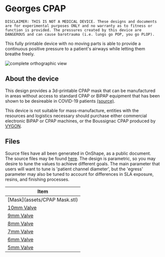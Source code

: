 # Georges CPAP

```danger
DISCLAIMER: THIS IS NOT A MEDICAL DEVICE. These designs and documents are for experimental purposes ONLY and no warranty as to fitness or function is provided. The pressures created by this device are DANGEROUS and can cause barotrauma (i.e. lungs go POP, you go PLOP).
```

This fully printable device with no moving parts is able to provide a continuous positive pressure to a patient's airways while letting them breathe freely.

![complete orthographic view](/assets/complete_ortho.png)

## About the device
This design provides a 3d-printable CPAP mask that can be manufactured in areas without access to standard CPAP or BiPAP equipment that has been shown to be desireable in COVID-19 patients [(source)](https://www.ncbi.nlm.nih.gov/pmc/articles/PMC7261654/).

This device is not suitable for mass-manufacture, entities with the resources and logistics necessary should purchase either commercial electronic BiPAP or CPAP machines, or the Boussignac CPAP produced by [VYGON](https://www.vygon.com/).

## Files

Source files have all been generated in OnShape, as a public document. The source files may be found [here](https://cad.onshape.com/documents/fcc843822e3f2cb218bbe91c/w/738c68d83bd9079113df055c/e/e5dcf7b0527b1f57e8a51f64?configuration=barb_id%3D0.003%2Bmeter%3Bchamber_width%3D0.003%2Bmeter%3Begress%3D4.0E-4%2Bmeter%3Bpatient_channel_diameter%3D0.010%2Bmeter%3Btext_depth%3D3.0E-4%2Bmeter%3Bwall_thickness%3D0.002%2Bmeter). The design is parametric, so you may desire to tune the values to achieve different goals. The main parameter that users will want to tune is 'patient channel diameter', but the 'egress' parameter may also be tuned to account for differences in SLA exposure, resins, and finishing processes.

| Item |
| ---- |
| [Mask](assets/CPAP Mask.stl) |
| [10mm Valve](assets/cpap_valve_10mm.stl) |
| [9mm Valve](assets/cpap_valve_9mm.stl) |
| [8mm Valve](assets/cpap_valve_8mm.stl) |
| [7mm Valve](assets/cpap_valve_7mm.stl) |
| [6mm Valve](assets/cpap_valve_6mm.stl) |
| [5mm Valve](assets/cpap_valve_5mm.stl) |